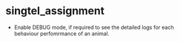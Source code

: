 # singtel_assignment

* Enable DEBUG mode, if required to see the detailed logs for each behaviour perfomrmance of an animal.


